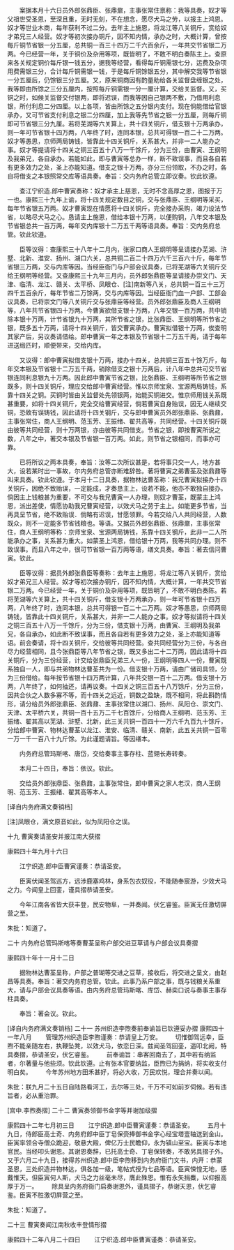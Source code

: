 <!-- { "loadSidebar": true } -->
　　案据本月十六日员外郎张鼎臣、张鼎鼐，主事张常住禀称：我等具奏，奴才等父祖世受圣恩，至深且重，无时无刻，不在想念，愿尽犬马之劳，以报主上鸿恩。奴才等世业木商，每年获利不过二分。去年主上施恩，将龙江等八关铜斤，赏给奴才弟兄三人经营。奴才等初次接办铜斤，因不知内情，承办之时，大概计算，曾按每斤铜节省银一分五厘，总共铜一百三十四万二千六百余斤，一年共交节省银二万两。今已经营一年，关于铜价及杂用等项，既皆明了，不敢不明白奏陈主上。查原来各关规定铜价每斤银一钱五分，据我等经营，看得每斤铜需银七分，运费及杂项用费需银三分，合计每斤铜需银一钱，于是每斤铜馀银五分，其中解交我等节省银一分五厘后，仍馀银三分五厘。又，原来铜商因有酌量助给各关监督盘缠银之处，我等即由所馀之三分五厘内，按照每斤铜需银一分一厘计算，交给关监督。又，买铜之时，如候关监督交付银两，即将迟误，而我等因自己银两不敷，乃借用利息银，所付利息二分四厘。以上各项，皆由所馀之五分银内支付。现在倘能借给官银承办，又可节省支付利息之银二分四厘，加上我等先节省之银一分五厘，则每斤铜即可节省银三分九厘。若将芜湖等六关算上，共十四关铜斤，借支银十万两承办，则一年可节省银十四万两，八年终了时，连同本银，总共可得银一百二十二万两。奴才等愚思，京师两局铸钱，皆靠此十四关铜斤，关系甚大，并非一二人能办之事。奴才等提请将十四关之铜三百五十八万一千馀斤，分为三份，由曹寅、王纲明及我弟兄，各自承办。若能如此，即与曹寅等总办一样，断不致误事，而且各自若有更多效力之处，圣上亦能知道。借支之银十万两，亦分三份领取，不办之时，各自将借支之本银照常交库等语具奏。奉旨：交内务府总管立即议奏。钦此钦遵。 

　　查江宁织造.郎中曹寅奏称：奴才承主上慈恩，无时不念高厚之恩，图报于万一也。康熙三十九年上谕，将十四关规定数目之铜，交与张鼎臣、王纲明等采买，每年节省银五万两。奴才曹寅现在情愿将十四关铜斤，完全接办采购，竭力设法节省，以略尽犬马之心。恳请主上施恩，借给本银十万两，以便购铜，八年交本银及节省银总共一百万两，每年交内库银十二万五千两等语具奏。奉旨：交内务府总管。钦此钦遵。 

　　臣等议得：查康熙三十八年十二月内，张家口商人王纲明等呈请接办芜湖、浒墅、北新、淮安、扬州、湖口六关，总共铜二百二十四万六千三百六十斤，每年节省银三万两，交与内库等因。当经臣衙门与户部会议具奏，已将芜湖等六关铜斤交给王纲明等经营。又查康熙三十九年三月内，员外郎张鼎臣等呈请接办崇文门、天津、临清、龙江、赣关、太平桥、凤眼仓、[注]南新等八关，总共铜一百三十三万四千五百余斤，每年节省二万馀两，交与内库等因。当经臣衙门血一户部、工部会议具奏，已将崇文门等八关铜斤交与张鼎臣等经营。员外郎张鼎臣及商人王纲明等，八年共节省银四十万两。今曹寅欲借支银十万两，八年交银一百万两，共中销除本银十万两，计节省银九十万两，其所节省之银，比张鼎臣、王纲明等所节省之银，既多五十万两，请将十四关铜斤，皆交曹寅承办。曹寅拟借银十万两，俟查明其家产后，另议奏请借给。郎中曹寅一年之本银及节省银十二万五千两，请于每年进送缎匹时，顺便带来，交给内库。 

　　又议得：郎中曹寅拟借支银十万两，接办十四关，总共铜三百五十馀万斤，每年交本银及节省银十二万五千两，销除借支之银十万两后，计八年中总共可交节省银连同利息银九十万两。因此郎中曹寅节省之银，比张鼎臣、王纲明等所节省之银既多，则十四关铜斤，理应交给郎中曹寅经营。惟以京师宝泉、宝源两局铸钱，系靠十四关之铜。买铜时皆由关监督处先领银两，始能买铜进交。惟京师用钱关系既甚重要，如将十四关铜斤，完全交给曹寅经营，倘若曹寅自身贻误，因无人继续交铜，恐致有误铸钱，因此请将十四关钢斤，交与郎中曹寅员外郎张鼎臣、张鼎鼐，主事张常住，商人王纲明、范玉芳、王振绪、翟共高等，共同经营。十四关铜斤既由彼等共同经营，则十万两银，亦由彼等共同借支。节省之银，即按曹寅所说之数，八年之中，著交本银及节省银一百万两。如此，则节省之银相同，而事亦可靠。 

　　已将所议之两本具奏，奉旨：汝等二次所议甚是，若将事只交一人，地方甚大，设若某时出一事故，尔内务府总管亦断难辞咎。著将曹寅之弟曹荃及张鼎鼐等叫来具奏。钦此钦遵。于本月十二日具奏，据物林达曹荃称：我兄曹寅拟接办十四关铜斤，因绝不致贻误，一定能成，才奏恳主上，设若不能，他亦不敢独自接办。倘因主上钱粮甚为重要，不可交与我兄曹寅一人办理，则奴才曹荃，既蒙主上鸿恩，派出差使，情愿协助我兄曹寅经营，以效犬马之劳于主上。如能更多节省，当再具呈节省，绝不致贻误．倘略有迟误，甘愿领罪。今若交给八人共同经营，人数既众，则不一定能多节省钱粮也。等语。又据员外郎张鼎臣、张鼎鼐，主事张常住，商人王纲明等称：京师宝泉、宝源两局铸钱，系靠十四关钢斤，此非一二人所能承办之事，关系甚为重大。如蒙圣上鸿恩，借给银十万两，我等共同办理。则不致误事。而且八年之中，很可节省银一百万两等语，缮文具奏。奉旨：著去信问曹寅。钦此。 

　　臣等议得：据员外郎张鼎臣等奏称：去年主上施恩，将龙江等八关铜斤，赏给奴才弟兄三人经营。奴才等初次接办铜斤，因不知内情，大概计算，一年共交节省银二万两。今已经营一年，关于铜价及杂用等项，既皆明了，不敢不明白奏陈。若将芜湖等六关算上，共十四关铜斤，借支银十万两承办，则一年可节省银十四万两，八年终了时，连同本银，总共可得银一百二十二万两。奴才等愚思，京师两局铸钱，皆靠此十四关铜斤，关系甚大，并非一二人能办之事。奴才等拟请将十四关之铜三百五十八万一千馀斤，分为三份，借支银十万两，由曹寅、王纲明及我弟兄，各自承办，如此断不致误事，而且各自若有更多效力之处，圣上亦能知道等语。前会奏请，将十四关铜斤，交给彼等共同经营。查共同经营分为三份，与各自尽力经营相同，且今张鼎臣等八年节省之银，既又多出二十二万两，因此请将十四关铜斤，分为三份经营，计交给张鼎臣兄弟三人一份，王纲明等四人一份，曹寅既系独自一人，即与共弟物林达曹荃共为一份。借支银十万两，请由广储司具领，分为三份借给。每年按节省银十四万两计算，八年共交银一百十二万两。借支银十万两，八年终了，如何抽还，请再议奏。十四关之铜三百五十八万馀斤，分为三份，因共合伙之人数多寡不等，而十四关之远近，铜数之盈缺，既不相同，将此斟酌情形，请分给员外郎张鼎臣、张鼎鼐、主事张常住以湖口、扬州、凤阳仓、崇文门、天津、太平桥六关，共铜一百十五万二千七百馀斤，分给商人王纲明、范玉芳、王振绪、翟其高以芜湖、浒墅、北新，此三关共铜一百四十一万六千九百九十馀斤，分给郎中曹寅、物林达曹荃以龙江、淮安、临清、赣关、南新，此五关共铜一百零一万一千一百八十九斤馀。为此谨题请旨。等因缮本。 

　　内务府总管玛斯喀、唐岱，交给奏事主事存柱、蓝翎长寿转奏。 

　　本月二十四日，奉旨：依议。钦此。 

　　交给员外郎张鼎臣、张鼎鼐，主事张常住，郎中曹寅之家人老汉，商人王纲明、范玉芳、王振绪、翟其高等本人。 


[译自内务府满文奏销档] 

[注]凤眼仓，满文原音如此，似为凤阳仓之误。 


十九 曹寅奏请圣安并报江南大获摺 


康熙四十年九月十六日 




　　江宁织造.郎中臣曹寅谨奏：恭请圣安。 

　　臣寅伏闻圣驾巡方，远涉鹿塞鸡林，身系包衣奴役，不能随奉宸游，少效犬马之力。今闻皇上回銮，谨具摺恭请圣安。 

　　今年江南各省皆大获丰登，民安物阜，一并奏闻。伏乞睿鉴。臣寅无任激切屏营之至。 



朱批：知道了。 



二十 内务府总管玛斯喀等奏曹荃呈称户部交进豆草请与户部会议具奏摺 


康熙四十年十一月十二日 




　　据物林达曹荃呈称，户部之普瑚等交进之豆草，接收后，将交进之呈文，由赵昌等具奏。奉旨：著交内务府总管。钦此。此事乃系户部之事，既与钱粮关系重大，请与户部会议具奏等语。由内务府总管玛斯喀、库岱、赫奕口说与奏事主事存柱具奏。 

　　奉旨：著会议。钦此。 

[译自内务府满文奏销档]
二十一 苏州织造李煦奏前奉谕旨已钦遵妥办摺 
康熙四十一年八月 
　　管理苏州织造臣李煦谨奏：恭请皇上万安。 
　　切惟御驾远幸，臣煦不能亲随左右，执鞭坠凳，以效犬马，依恋日深。兹闻圣驾回銮，遥叩北阙，特具奏摺，恭请圣安，伏乞睿鉴。 
　　前奉谕旨：串客回南去了，其中若有纳监者，尔著量与他些须。钦此钦遵。止有张本官要纳监，臣煦已为捐纳，将实收支付明白矣。 
　　今年苏州地方田禾甚好，将必大收，万民欢悦，理合并奏以闻。 

朱批：朕九月二十五日自陆路看河工，去尔等三处，千万不可如前岁伺候。若有违旨者，必从重治罪。 

[宫中.李煦奏摺] 
二十二 曹寅奏领御书金字等并谢加级摺 

康熙四十二年七月初三日 
　　江宁织造.郎中臣曹寅谨奏：恭请圣安。 
　　五月十九日，侍郎臣高士奇、内务府郎中臣丁皂保赍捧御书金字心经宝塔壹轴送到金山。臣寅率领合寺僧众跪迎，敬悬大殿，俾亿万士民瞻仰，永为镇山至宝。臣寅与本地官民。当经叩头谢恩。其谢恩奏辞，已托高士奇、丁皂保转奏，不敢另具摺子外。又于六月二十九日，接得苏州织造.郎中臣李煦移到内务府衙门文书，内开：恭蒙圣恩，三处织造并物林达，俱各加一级，笔帖式授为七品等语。臣寅悚惶无地，感戴惟天。但臣寅何人斯，犬马之力丝毫未尽，膺此殊恩。惟有永矢捐麋，以仰报高厚于万一。 
　　除具呈内务府衙门启奏谢恩外，谨具摺子，恭谢天恩，伏乞睿鉴。臣寅不胜激切屏营之至。 

朱批：知道了。 

二十三 曹寅奏闻江南秋收丰登情形摺 

康熙四十二年八月二十四日 
　　江宁织造.郎中臣曹寅谨奏：恭请圣安。 
